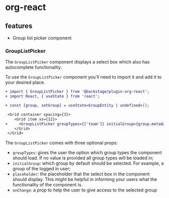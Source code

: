 # org-react

## features

- Group list picker component

### GroupListPicker

The `GroupListPicker` component displays a select box which also has autocomplete functionality.

To use the `GroupListPicker` component you'll need to import it and add it to your desired place.

```diff
+ import { GroupListPicker } from '@backstage/plugin-org-react';
+ import React, { useState } from 'react';

+ const [group, setGroup] = useState<GroupEntity | undefined>();

 <Grid container spacing={3}>
    <Grid item xs={12}>
+     <GroupListPicker groupTypes={['team']} initialGroup={group.metadata.name} placeholder='Search for a team' onChange={setGroup}/>
    </Grid>
 </Grid>
```

The `GroupListPicker` comes with three optional props:

- `groupTypes`: gives the user the option which group types the component should load. If no value is provided all group types will be loaded in;
- `initialGroup`: which group by default should be selected. For example, a group of the logged in user;
- `placeholder`: the placeholder that the select box in the component should display. This might be helpful in informing your users what the functionality of the component is.
- `onChange`: a prop to help the user to give access to the selected group
